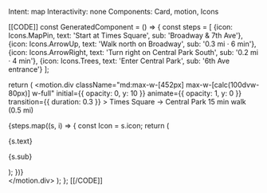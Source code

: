 Intent: map
Interactivity: none
Components: Card, motion, Icons

[[CODE]]
const GeneratedComponent = () => {
  const steps = [
    {icon: Icons.MapPin, text: 'Start at Times Square', sub: 'Broadway & 7th Ave'},
    {icon: Icons.ArrowUp, text: 'Walk north on Broadway', sub: '0.3 mi · 6 min'},
    {icon: Icons.ArrowRight, text: 'Turn right on Central Park South', sub: '0.2 mi · 4 min'},
    {icon: Icons.Trees, text: 'Enter Central Park', sub: '6th Ave entrance'}
  ];
  
  return (
    <motion.div
      className="md:max-w-[452px] max-w-[calc(100dvw-80px)] w-full"
      initial={{ opacity: 0, y: 10 }}
      animate={{ opacity: 1, y: 0 }}
      transition={{ duration: 0.3 }}
    >
      <Card className="bg-gradient-to-br from-muted/50 to-muted/30">
        <CardHeader>
          <CardTitle>Times Square → Central Park</CardTitle>
          <CardDescription>15 min walk (0.5 mi)</CardDescription>
        </CardHeader>
        <CardContent>
          <div className="space-y-3">
            {steps.map((s, i) => {
              const Icon = s.icon;
              return (
                <div key={i} className="flex gap-3 items-start">
                  <div className="mt-0.5">
                    <Icon className="h-5 w-5 text-muted-foreground" />
                  </div>
                  <div className="flex-1 text-sm">
                    <p className="font-medium">{s.text}</p>
                    <p className="text-xs text-muted-foreground">{s.sub}</p>
                  </div>
                </div>
              );
            })}
          </div>
        </CardContent>
      </Card>
    </motion.div>
  );
};
[[/CODE]]

